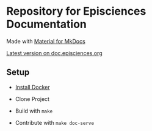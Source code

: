 # Repository for Episciences Documentation

Made with  [Material for MkDocs](https://www.sphinx-doc.org/)

[Latest version on doc.episciences.org](https://doc.episciences.org/)

## Setup

- [Install Docker](https://docs.docker.com/engine/install/)

- Clone Project

- Build with `make`

- Contribute with `make doc-serve`




